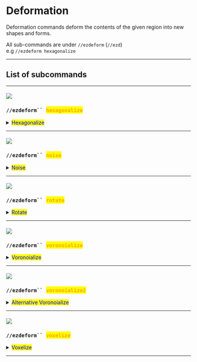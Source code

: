 # Deformation

Deformation commands deform the contents of the given region into new shapes and forms.

All sub-commands are under `//ezdeform` (`//ezd`)\
e.g `//ezdeform hexagonalize`

***

## List of subcommands

***

#### ![](../../.gitbook/assets/ezdeform_hexagonalize_xrot.gif)

### `//ezdeform`` `<mark style="color:orange;">`hexagonalize`</mark>

<details>

<summary><mark style="color:blue;">Hexagonalize</mark></summary>

**`//ezdeform hexagonalize [`**<mark style="color:orange;">**`size`**</mark>**`] [`**<mark style="color:orange;">**`air_gap`**</mark>**`] [`**<mark style="color:orange;">**`x_rotation`**</mark>**`] [`**<mark style="color:orange;">**`z_rotation`**</mark>**`] [`**<mark style="color:orange;">**`offset_angle`**</mark>**`] [`**<mark style="color:orange;">**`-w <profile>`**</mark>**`]`**

Deforms the region into hexagonal columns.

* <mark style="color:orange;">**Size**</mark> (Default: 12): Sets the size of hexagons.

![](../../.gitbook/assets/ezdeform_hexagonalize_size.gif)

* <mark style="color:orange;">**Air Gap**</mark> (Default: 0.0): Defines the width of the air gap between columns.

![](../../.gitbook/assets/ezdeform_hexagonalize_airgap.gif)

* <mark style="color:orange;">**X Rotation**</mark> (Default: 0.0): Sets the column rotation angle along the X-axis, in degrees.

![](../../.gitbook/assets/ezdeform_hexagonalize_xrot.gif)

* <mark style="color:orange;">**Z Rotation**</mark> (Default: 0.0): Sets the column rotation angle along the Z-axis, in degrees.

![](../../.gitbook/assets/ezdeform_hexagonalize_zrot.gif)

* <mark style="color:orange;">**Offset Angle**</mark> (Default: 60.0): Adjusts the offset angle, controlling the shape (range: 0-90 degrees).

![](../../.gitbook/assets/ezdeform_hexagonalize_shape.gif)

* <mark style="color:orange;">**-w**</mark>: See [Smoothblocks](../../smoothblocks/smoothblocks.md).

</details>

***

#### ![](../../.gitbook/assets/ezdeform_noise.gif)

### `//ezdeform`` `<mark style="color:orange;">`noise`</mark>

<details>

<summary><mark style="color:blue;">Noise</mark></summary>

**`//ezdeform noise <`**<mark style="color:orange;">**`noise`**</mark>**`> [`**<mark style="color:orange;">**`strength`**</mark>**`] [`**<mark style="color:orange;">**`-z <zoom>`**</mark>**`] [`**<mark style="color:orange;">**`-s <seed>`**</mark>**`] [`**<mark style="color:orange;">**`-w <profile>`**</mark>**`]`**

Deforms region according the given noise field.

* <mark style="color:orange;">**Noise**</mark>: Specifies the type of noise to use for deformation.

- <mark style="color:orange;">**Strength**</mark> (Default: 2.0): Sets the strength of the noise effect.

![](../../.gitbook/assets/ezdeform_noise_strength.gif)

* <mark style="color:orange;">**Zoom**</mark> (Default: 1): Determines the scale of the noise.

![](../../.gitbook/assets/ezdeform_noise_frequency.gif)

* <mark style="color:orange;">**-s \<seed>**</mark> (Default: -1): Optional seed for the noise pattern.
* <mark style="color:orange;">**-h**</mark>: When used, only deforms the region horizontally.

![](../../.gitbook/assets/ezdeform_noise_hflag.gif)

* <mark style="color:orange;">**-v**</mark>: When used, only deforms the region vertically.

![](../../.gitbook/assets/ezdeform_noise_vflag.gif)

* <mark style="color:orange;">**-w**</mark>: See [Smoothblocks](../../smoothblocks/smoothblocks.md).

</details>

***

#### ![](../../.gitbook/assets/ezdeform_rotate_angle.gif)

### `//ezdeform`` `<mark style="color:orange;">`rotate`</mark>

<details>

<summary><mark style="color:blue;">Rotate</mark></summary>

**`//ezdeform rotate <`**<mark style="color:orange;">**`angle`**</mark>**`> [`**<mark style="color:orange;">**`-o`**</mark>**`] [`**<mark style="color:orange;">**`-w <profile>`**</mark>**`]`**

Rotates region clockwise with the the center of rotation being the center of the selection (or the player's head position using -o) and with the player aim defining the axis of rotation.

* <mark style="color:orange;">**Angle**</mark>: Sets the angle of rotation, in degrees.

![](../../.gitbook/assets/ezdeform_rotate_angle.gif)

* <mark style="color:orange;">**-o**</mark>: When used, uses the player's position as the center of rotation instead of the selection's center.
* <mark style="color:orange;">**-w**</mark>: See [Smoothblocks](../../smoothblocks/smoothblocks.md).

</details>

***

#### ![](../../.gitbook/assets/ezdeform_voronoialize_airgap.gif)

### `//ezdeform`` `<mark style="color:orange;">`voronoialize`</mark>

<details>

<summary><mark style="color:blue;">Voronoialize</mark></summary>

**`//ezdeform voronoialize [`**<mark style="color:orange;">**`size`**</mark>**`] [`**<mark style="color:orange;">**`air_gap`**</mark>**`] [`**<mark style="color:orange;">**`-s <seed>`**</mark>**`] [`**<mark style="color:orange;">**`-w <profile>`**</mark>**`]`**

Deforms region to randomly distributed voronoi cells.

* <mark style="color:orange;">**Size**</mark> (Default: 12): Determines the size of the voronoi cells.

![](../../.gitbook/assets/ezdeform_voronoialize_size.gif)

* <mark style="color:orange;">**Air Gap**</mark> (Default: 0.0): Specifies the width of the air gap between cells.

![](../../.gitbook/assets/ezdeform_voronoialize_airgap.gif)

* <mark style="color:orange;">**-s \<seed>**</mark> (Default: -1): Optional seed for generating the pattern.
* <mark style="color:orange;">**-w \<profile>**</mark>: See [Smoothblocks](../../smoothblocks/smoothblocks.md).

</details>

***

#### ![](../../.gitbook/assets/ezdeform_voronoialize2_airgap.gif)

### `//ezdeform`` `<mark style="color:orange;">`voronoialize2`</mark>

<details>

<summary><mark style="color:blue;">Alternative Voronoialize</mark></summary>

**`//ezdeform voronoialize2 <`**<mark style="color:orange;">**`amount`**</mark>**`> [`**<mark style="color:orange;">**`air_gap`**</mark>**`] [`**<mark style="color:orange;">**`-s <seed>`**</mark>**`] [`**<mark style="color:orange;">**`-r <uniformity>`**</mark>**`] [`**<mark style="color:orange;">**`-n <normalOffset>`**</mark>**`] [`**<mark style="color:orange;">**`-w <profile>`**</mark>**`]`**

Deforms the region to Voronoi cells distributed along the surface shape. Could more accurately preserve the original shape compared to the first voronoialize.

* <mark style="color:orange;">**Amount**</mark>: Specifies the cell amount in the voronoi pattern. A small amount naturally leads to larger cells and vice versa.

![](../../.gitbook/assets/ezdeform_voronoialize2_amount.gif)

* <mark style="color:orange;">**Air Gap**</mark> (Default: 0.0): Determines the width of the air gap between cells.

![](../../.gitbook/assets/ezdeform_voronoialize2_airgap.gif)

* <mark style="color:orange;">**-s \<seed>**</mark> (Default: -1): Optional seed for generating the pattern. `-1` will randomly generate a seed.
* <mark style="color:orange;">**-r \<uniformity>**</mark> (Default: 15): Sets the voronoi seed point repulsion iteration count. 0 means fully random. 15 iterations lead to a more uniform/even appearance.

![](../../.gitbook/assets/ezdeform_voronoialize2_repulsion.gif)

* <mark style="color:orange;">**-n \<normalOffset>**</mark> (Default: 5): Technical parameter. Adjusts how deep the cell seed is positioned into the shape. Larger/Thicker shapes could benefit from a larger value. Thinner shapes should use a smaller value if the generation breaks down.
* <mark style="color:orange;">**-w \<profile>**</mark>: See [Smoothblocks](../../smoothblocks/smoothblocks.md).

</details>

***

#### ![](../../.gitbook/assets/ezdeform_voxelize_scales.gif)

### `//ezdeform`` `<mark style="color:orange;">`voxelize`</mark>

<details>

<summary><mark style="color:blue;">Voxelize</mark></summary>

**`//ezdeform voxelize <`**<mark style="color:orange;">**`scales`**</mark>**`> <`**<mark style="color:orange;">**`gap`**</mark>**`> <`**<mark style="color:orange;">**`distortion`**</mark>**`> [`**<mark style="color:orange;">**`-i <primary>`**</mark>**`] [`**<mark style="color:orange;">**`-j <secondary>`**</mark>**`] [`**<mark style="color:orange;">**`-s <seed>`**</mark>**`] [`**<mark style="color:orange;">**`-hv`**</mark>**`] [`**<mark style="color:orange;">**`-w <profile>`**</mark>**`]`**

Deforms region into larger cuboid shapes.

* <mark style="color:orange;">**Scales**</mark> (Default: 3): Sets the scale of the cuboids.&#x20;

![](../../.gitbook/assets/ezdeform_voxelize_scales.gif)

You may put three comma-separated values to define the dimension for each axis. \
![](../../.gitbook/assets/ezdeform_voxelize_scales3.gif)

* <mark style="color:orange;">**Gap**</mark> (Default: 0.0): Defines the width of the air gap between voxels.

![](../../.gitbook/assets/ezdeform_voxelize_airgap.gif)

* <mark style="color:orange;">**Distortion**</mark> (Default: 0.0): Adjusts the strength of random grid distortion (range: 0-1).

- <mark style="color:orange;">**-s \<seed>**</mark> (Default: -1): Optional seed for the distortion.

![](../../.gitbook/assets/ezdeform_voxelize_distortion.gif)

* <mark style="color:orange;">**-i \<primary>**</mark> (Default: y): Specifies the y-axis direction for grid.

![](../../.gitbook/assets/ezdeform_voxelize_primary.gif)

* <mark style="color:orange;">**-j \<secondary>**</mark> (Default: -x): Specifies the x-axis direction of the grid.

![](../../.gitbook/assets/ezdeform_voxelize_secondary.gif)

* <mark style="color:orange;">**-h**</mark>: When used, only voxelizes horizontally.

![](../../.gitbook/assets/ezdeform_voxelize_hflag1.gif) ![](../../.gitbook/assets/ezdeform_voxelize_hflag2.gif)

* <mark style="color:orange;">**-v**</mark>: When used, only voxelizes vertically.

![](../../.gitbook/assets/ezdeform_voxelize_vflag1.gif) ![](../../.gitbook/assets/ezdeform_voxelize_vflag2.gif)

* <mark style="color:orange;">**-w**</mark>: See [Smoothblocks](../../smoothblocks/smoothblocks.md).

</details>

***
